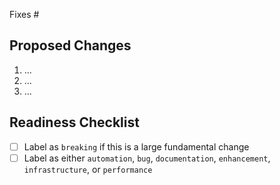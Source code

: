 <!-- Please ensure your PR title is brief and descriptive for a good changelog entry -->
<!-- Link to issue if there is one -->
<!-- markdownlint-disable -->

Fixes #

<!-- markdownlint-restore -->

<!-- Describe what the changes are -->

## Proposed Changes

1. ...
2. ...
3. ...

## Readiness Checklist

- [ ] Label as `breaking` if this is a large fundamental change
- [ ] Label as either `automation`, `bug`, `documentation`, `enhancement`, `infrastructure`, or `performance`
